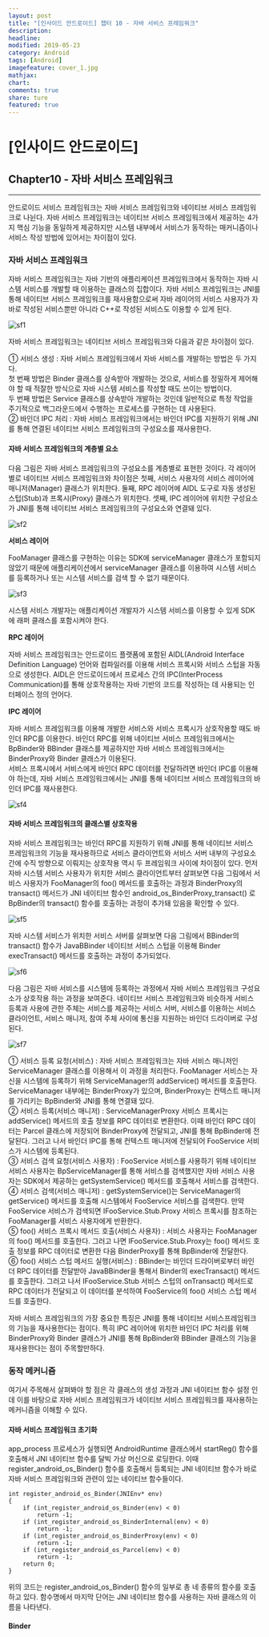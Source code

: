 ```yaml
---
layout: post
title: "[인사이드 안드로이드] 챕터 10 - 자바 서비스 프레임워크"
description:
headline:
modified: 2019-05-23
category: Android
tags: [Android]
imagefeature: cover_1.jpg
mathjax:
chart:
comments: true
share: ture
featured: true
---
```


# [인사이드 안드로이드]


## Chapter10 - 자바 서비스 프레임워크  


---------------------------------------

안드로이드 서비스 프레임워크는 자바 서비스 프레임워크와 네이티브 서비스 프레임워크로 나뉜다. 자바 서비스 프레임워크는 네이티브 서비스 프레임워크에서 제공하는 4가지 핵심 기능을 동일하게 제공하지만 시스템 내부에서 서비스가 동작하는 매커니즘이나 서비스 작성 방법에 있어서는 차이점이 있다.  


### 자바 서비스 프레임워크  

자바 서비스 프레임워크는 자바 기반의 애플리케이션 프레임워크에서 동작하는 자바 시스템 서비스를 개발할 때 이용하는 클래스의 집합이다. 자바 서비스 프레임워크는 JNI를 통해 네이티브 서비스 프레임워크를 재사용함으로써 자바 레이어의 서비스 사용자가 자바로 작성된 서비스뿐만 아니라 C++로 작성된 서비스도 이용할 수 있게 된다.  

![sf1](/images/post/sf1.png "sf1")  

자바 서비스 프레임워크는 네이티브 서비스 프레임워크와 다음과 같은 차이점이 있다.  

① 서비스 생성 : 자바 서비스 프레임워크에서 자바 서비스를 개발하는 방법은 두 가지다.  
  첫 번째 방법은 Binder 클래스를 상속받아 개발하는 것으로, 서비스를 정밀하게 제어해야 할 때 적잘한 방식으로 자바 시스템 서비스를 작성할 때도 쓰이는 방법이다.  
  두 번째 방법은 Service 클래스를 상속받아 개발하는 것인데 일반적으로 특정 작업을 주기적으로 백그라운드에서 수행하는 프로세스를 구현하는 데 사용된다.  
② 바인더 IPC 처리 : 자바 서비스 프레임워크에서는 바인더 IPC를 지원하기 위해 JNI를 통해 연결된 네이티브 서비스 프레임워크의 구성요소를 재사용한다.  


#### 자바 서비스 프레임워크의 계층별 요소  

다음 그림은 자바 서비스 프레임워크의 구성요소를 계층별로 표현한 것이다. 각 레이어별로 네이티브 서비스 프레임워크와 차이점은 첫째, 서비스 사용자의 서비스 레이어에 매니저(Manager) 클래스가 위치한다. 둘째, RPC 레이어에 AIDL 도구로 자동 생성된 스텁(Stub)과 프록시(Proxy) 클래스가 위치한다. 셋째, IPC 레이어에 위치한 구성요소가 JNI를 통해 네이티브 서비스 프레임워크의 구성요소와 연결돼 있다.  

![sf2](/images/post/sf2.png "sf2")  

**서비스 레이어**  

FooManager 클래스를 구현하는 이유는 SDK에 serviceManager 클래스가 포함되지 않았기 때문에 애플리케이션에서 serviceManager 클래스를 이용하여 시스템 서비스를 등록하거나 또는 시스템 서비스를 검색 할 수 없기 때문이다.  

![sf3](/images/post/sf3.png "sf3")  

시스템 서비스 개발자는 애플리케이션 개발자가 시스템 서비스를 이용할 수 있게 SDK에 래퍼 클래스를 포함시켜야 한다.  

**RPC 레이어**  

자바 서비스 프레임워크는 안드로이드 플랫폼에 포함된 AIDL(Android Interface Definition Language) 언어와 컴파일러를 이용해 서비스 프록시와 서비스 스텁을 자동으로 생성한다. AIDL은 안드로이드에서 프로세스 간의 IPC(InterProcess Communication)를 통해 상호작용하는 자바 기반의 코드를 작성하는 데 사용되는 인터페이스 정의 언어다.  

**IPC 레이어**  

자바 서비스 프레임워크를 이용해 개발한 서비스와 서비스 프록시가 상호작용할 때도 바인더 RPC를 이용한다. 바인더 RPC를 위해 네이티브 서비스 프레임워크에서는 BpBinder와 BBinder 클래스를 제공하지만 자바 서비스 프레임워크에서는 BinderProxy와 Binder 클래스가 이용된다.  
서비스 프록시에서 서비스에게 바인더 RPC 데이터를 전달하려면 바인더 IPC를 이용해야 하는데, 자바 서비스 프레임워크에서는 JNI를 통해 네이티브 서비스 프레임워크의 바인더 IPC를 재사용한다.  

![sf4](/images/post/sf4.png "sf4")  

#### 자바 서비스 프레임워크의 클래스별 상호작용  

자바 서비스 프레임워크는 바인더 RPC를 지원하기 위해 JNI를 통해 네이티브 서비스 프레임워크의 기능을 재사용하므로 서비스 클라이언트와 서비스 서버 내부의 구성요소 간에 수직 방향으로 이뤄지는 상호작용 역시 두 프레임워크 사이에 차이점이 있다. 먼저 자바 시스템 서비스 사용자가 위치한 서비스 클라이언트부터 살펴보면 다음 그림에서 서비스 사용자가 FooManager의 foo() 메서드를 호출하는 과정과 BinderProxy의 transact() 메서드가 JNI 네이티브 함수인 android_os_BinderProxy_transact() 로 BpBinder의 transact() 함수를 호출하는 과정이 추가돼 있음을 확인할 수 있다.  

![sf5](/images/post/sf5.png "sf5")  

자바 시스템 서비스가 위치한 서비스 서버를 살펴보면 다음 그림에서 BBinder의 transact() 함수가 JavaBBinder 네이티브 서비스 스텁을 이용해 Binder execTransact() 메서드를 호출하는 과정이 추가되었다.  

![sf6](/images/post/sf6.png "sf6")  

다음 그림은 자바 서비스를 시스템에 등록하는 과정에서 자바 서비스 프레임워크 구성요소가 상호작용 하는 과정을 보여준다. 네이티브 서비스 프레임워크와 비슷하게 서비스 등록과 사용에 관한 주체는 서비스를 제공하는 서비스 서버, 서비스를 이용하는 서비스 클라이언트, 서비스 매니저, 참여 주체 사이에 통신을 지원하는 바인더 드라이버로 구성된다.  

![sf7](/images/post/sf7.png "sf7")  

① 서비스 등록 요청(서비스) : 자바 서비스 프레임워크는 자바 서비스 매니저인 ServiceManager 클래스를 이용해서 이 과정을 처리한다. FooManager 서비스는 자신을 시스템에 등록하기 위해 ServiceManager의 addService() 메서드를 호출한다. ServiceManager 내부에는 BinderProxy가 있으며, BinderProxy는 컨텍스트 매니저를 가리키는 BpBinder와 JNI를 통해 연결돼 있다.  
② 서비스 등록(서비스 매니저) : ServiceManagerProxy 서비스 프록시는 addService() 메서드의 호출 정보를 RPC 데이터로 변환한다. 이때 바인더 RPC 데이터는 Parcel 클래스에 저장되어 BinderProxy에 전달되고, JNI를 통해 BpBinder에 전달된다. 그러고 나서 바인더 IPC를 통해 컨텍스트 매니저에 전달되어 FooService 서비스가 시스템에 등록된다.  
③ 서비스 검색 요청(서비스 사용자) : FooService 서비스를 사용하기 위해 네이티브 서비스 사용자는 BpServiceManager를 통해 서비스를 검색했지만 자바 서비스 사용자는 SDK에서 제공하는 getSystemService() 메서드를 호출해서 서비스를 검색한다.  
④ 서비스 검색(서비스 매니저) : getSystemService()는 ServiceManager의 getService() 메서드를 호출해 시스템에서 FooService 서비스를 검색한다. 만약 FooService 서비스가 검색되면 IFooService.Stub.Proxy 서비스 프록시를 참조하는 FooManager를 서비스 사용자에게 반환한다.  
⑤ foo() 서비스 프록시 메서드 호출(서비스 사용자) : 서비스 사용자는 FooManager의 foo() 메서드를 호출한다. 그러고 나면 IFooService.Stub.Proxy는 foo() 메서드 호출 정보를 RPC 데이터로 변환한 다음 BinderProxy를 통해 BpBinder에 전달한다.  
⑥ foo() 서비스 스텁 메서드 실행(서비스) : BBinder는 바인더 드라이버로부터 바인더 RPC 데이터를 전달받아 JavaBBinder을 통해서 Binder의 execTransact() 메서드를 호출한다. 그러고 나서 IFooService.Stub 서비스 스텁의 onTransact() 메서드로 RPC 데이터가 전달되고 이 데이터를 분석하여 FooService의 foo() 서비스 스텁 메서드를 호출한다.  

자바 서비스 프레임워크의 가장 중요한 특징은 JNI를 통해 네이티브 서비스프레임워크의 기능을 재사용한다는 점이다. 특히 IPC 레이어에 위치한 바인더 IPC 처리를 위해 BinderProxy와 Binder 클래스가 JNI를 통해 BpBinder와 BBinder 클래스의 기능을 재사용한다는 점이 주목할만하다.  


### 동작 메커니즘  

여기서 주목해서 살펴봐야 할 점은 각 클래스의 생성 과정과 JNI 네이티브 함수 설정 인데 이를 바탕으로 자바 서비스 프레임워크가 네이티브 서비스 프레임워크를 재사용하는 메커니즘을 이해할 수 있다.  

#### 자바 서비스 프레임워크 초기화  

app_process 프로세스가 실행되면 AndroidRuntime 클래스에서 startReg() 함수를 호출해서 JNI 네이티브 함수를 달빅 가상 머신으로 로딩한다. 이때 register_android_os_Binder() 함수를 호출해서 등록되는 JNI 네이티브 함수가 바로 자바 서비스 프레임워크와 관련이 있는 네이티브 함수들이다.  

```
int register_android_os_Binder(JNIEnv* env)
{
    if (int_register_android_os_Binder(env) < 0)
        return -1;
    if (int_register_android_os_BinderInternal(env) < 0)
        return -1;
    if (int_register_android_os_BinderProxy(env) < 0)
        return -1;
    if (int_register_android_os_Parcel(env) < 0)
        return -1;
    return 0;
}
```

위의 코드는 register_android_os_Binder() 함수의 일부로 총 네 종류의 함수를 호출하고 있다. 함수명에서 마지막 단어는 JNI 네이티브 함수를 사용하는 자바 클래스의 이름을 나타낸다.  

#### Binder  
